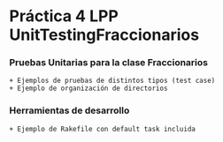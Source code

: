 # Práctica 4 LPP UnitTestingFraccionarios

### Pruebas Unitarias para la clase Fraccionarios

    + Ejemplos de pruebas de distintos tipos (test case)
    + Ejemplo de organización de directorios


### Herramientas de desarrollo

    + Ejemplo de Rakefile con default task incluida

